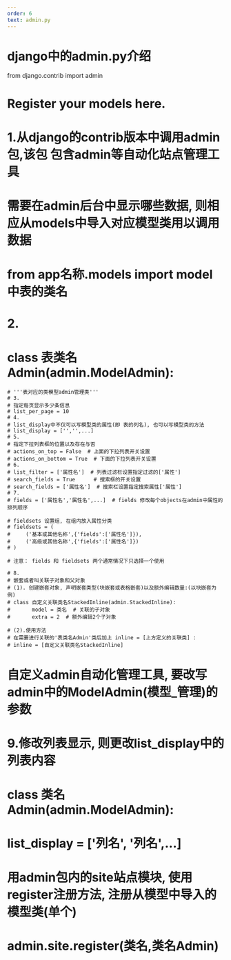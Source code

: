 ```yaml
---
order: 6
text: admin.py
---
```


# django中的admin.py介绍

from django.contrib import admin

# Register your models here.
# 1.从django的contrib版本中调用admin包,该包 包含admin等自动化站点管理工具
# 需要在admin后台中显示哪些数据, 则相应从models中导入对应模型类用以调用数据
# from app名称.models import model中表的类名

# 2.
# class 表类名Admin(admin.ModelAdmin):
    # '''表对应的类模型admin管理类'''
    # 3.
    # 指定每页显示多少条信息
    # list_per_page = 10  
    # 4.
    # list_display中不仅可以写模型类的属性(即 表的列名), 也可以写模型类的方法
    # list_display = ['','',...]
    # 5.
    # 指定下拉列表框的位置以及存在与否
    # actions_on_top = False  # 上面的下拉列表开关设置
    # actions_on_bottom = True  # 下面的下拉列表开关设置
    # 6.
    # list_filter = ['属性名']  # 列表过滤栏设置指定过滤的['属性']
    # search_fields = True      # 搜索框的开关设置
    # search_fields = ['属性名']  # 搜索栏设置指定搜索属性['属性']
    # 7.
    # fields = ['属性名','属性名',...]  # fields 修改每个objects在admin中属性的排列顺序

    # fieldsets 设置组, 在组内放入属性分类
    # fieldsets = (  
    #     ('基本或其他名称',{'fields':['属性名']}),
    #     ('高级或其他名称',{'fields':['属性名']})
    # )

    # 注意： fields 和 fieldsets 两个通常情况下只选择一个使用

    # 8.
    # 嵌套或者叫关联子对象和父对象
    # (1). 创建嵌套对象, 声明嵌套类型(块嵌套或表格嵌套)以及额外编辑数量:(以块嵌套为例)
    # class 自定义关联类名StackedInline(admin.StackedInline):
    #       model = 类名  # 关联的子对象
    #       extra = 2  # 额外编辑2个子对象

    # (2).使用方法 
    # 在需要进行关联的'表类名Admin'类后加上 inline = [上方定义的关联类] :
    # inline = [自定义关联类名StackedInline]


# 自定义admin自动化管理工具, 要改写admin中的ModelAdmin(模型_管理)的参数
# 9.修改列表显示, 则更改list_display中的列表内容
# class 类名Admin(admin.ModelAdmin):
#     list_display = ['列名', '列名',...]

# 用admin包内的site站点模块, 使用register注册方法, 注册从模型中导入的模型类(单个)
# admin.site.register(类名,类名Admin)

